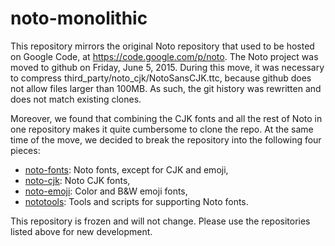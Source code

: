 # noto-monolithic

This repository mirrors the original Noto repository that used to be hosted on Google Code,
at https://code.google.com/p/noto.  The Noto project was moved to github on Friday, June 5,
2015.  During this move, it was necessary to compress third_party/noto_cjk/NotoSansCJK.ttc,
because github does not allow files larger than 100MB.  As such, the git history was rewritten
and does not match existing clones.

Moreover, we found that combining the CJK fonts and all the rest of Noto in one repository
makes it quite cumbersome to clone the repo.  At the same time of the move, we decided to
break the repository into the following four pieces:

  * [noto-fonts](https://github.com/googlei18n/noto-fonts): Noto fonts, except for CJK and emoji,
  * [noto-cjk](https://github.com/googlei18n/noto-cjk): Noto CJK fonts,
  * [noto-emoji](https://github.com/googlei18n/noto-emoji): Color and B&W emoji fonts,
  * [nototools](https://github.com/googlei18n/nototools): Tools and scripts for supporting Noto fonts.

This repository is frozen and will not change.  Please use the repositories listed above for
new development.
